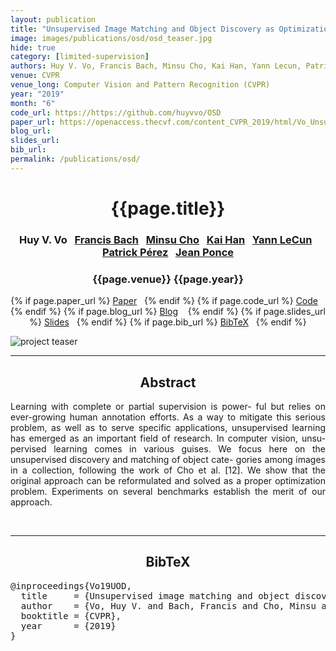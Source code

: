 ```yaml
---
layout: publication
title: "Unsupervised Image Matching and Object Discovery as Optimization" 
image: images/publications/osd/osd_teaser.jpg
hide: true
category: [limited-supervision]
authors: Huy V. Vo, Francis Bach, Minsu Cho, Kai Han, Yann Lecun, Patrick Pérez and Jean Ponce
venue: CVPR
venue_long: Computer Vision and Pattern Recognition (CVPR)
year: "2019"
month: "6"
code_url: https://https://github.com/huyvvo/OSD
paper_url: https://openaccess.thecvf.com/content_CVPR_2019/html/Vo_Unsupervised_Image_Matching_and_Object_Discovery_as_Optimization_CVPR_2019_paper.html
blog_url: 
slides_url: 
bib_url: 
permalink: /publications/osd/
---
```


<h1 align="center"> {{page.title}} </h1>
<!-- Simple call of authors -->
<!-- <h3 align="center"> {{page.authors}} </h3> -->
<!-- Alternatively you can add links to author pages -->
<h3 align="center"> Huy V. Vo&nbsp;&nbsp; <a href="https://www.di.ens.fr/~fbach/">Francis Bach</a>&nbsp;&nbsp; <a href="http://cvlab.postech.ac.kr/~mcho/">Minsu Cho</a>&nbsp;&nbsp; <a href="http://www.hankai.org/">Kai Han</a>&nbsp;&nbsp; <a href="http://yann.lecun.com/">Yann LeCun</a>&nbsp;&nbsp; <a href="https://ptrckprz.github.io/">Patrick Pérez</a>&nbsp;&nbsp; <a href="https://www.di.ens.fr/~ponce/">Jean Ponce</a> </h3>


<h3 align="center"> {{page.venue}} {{page.year}} </h3>

<div align="center">
  <p>
    {% if page.paper_url %}
    <a href="{{ page.paper_url }}"><i class="far fa-file-pdf"></i> Paper</a>&nbsp;&nbsp;
    {% endif %}
    {% if page.code_url %}
    <a href="{{ page.code_url }}"><i class="fab fa-github"></i> Code</a> &nbsp;&nbsp;
    {% endif %}
    {% if page.blog_url %}
    <a href="{{ page.blog_url }}"><i class="fab fa-blogger"></i> Blog</a> &nbsp;&nbsp;
    {% endif %}
    {% if page.slides_url %}
    <a href="{{ page.slides_url }}"><i class="far fa-file-pdf"></i> Slides</a>&nbsp;&nbsp;
    {% endif %}
    {% if page.bib_url %}
    <a href="{{ page.bib_url}}"><i class="far fa-file-alt"></i> BibTeX</a>&nbsp;&nbsp;
    {% endif %}
  </p>
</div>

<div class="publication-teaser">
    <img src="../../{{ page.image }}" alt="project teaser"/>
</div>


<hr>

<h2  align="center"> Abstract</h2>

<p align="justify">Learning with complete or partial supervision is power- ful but relies on ever-growing human annotation efforts. As a way to mitigate this serious problem, as well as to serve specific applications, unsupervised learning has emerged as an important field of research. In computer vision, unsu- pervised learning comes in various guises. We focus here on the unsupervised discovery and matching of object cate- gories among images in a collection, following the work of Cho et al. [12]. We show that the original approach can be reformulated and solved as a proper optimization problem. Experiments on several benchmarks establish the merit of our approach.</p>

<br>

<hr>

<h2  align="center">BibTeX</h2>
<left>
  <pre class="bibtex-box">
@inproceedings{Vo19UOD,
  title     = {Unsupervised image matching and object discovery as optimization},
  author    = {Vo, Huy V. and Bach, Francis and Cho, Minsu and Han, Kai and LeCun, Yann and P{\'e}rez, Patrick and Ponce, Jean},
  booktitle = {CVPR},
  year      = {2019}
}</pre>
</left>

<br>
